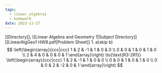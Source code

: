 ```yaml
---
tags:
  - linear_algebra1
  - homework
date: 2023-11-27
---
```

[[Directory]], [[Linear Algebra and Geometry 1|Subject Directory]]
[[LinearAlgGeo1 HW8.pdf|Problem Sheet]]
1. 
a)skip
b)
$$
\left(\begin{array}{ccc|ccc}
1 & 2 & -1 & 1 & 0 & 0 \\
0 & 0 & 1 & 0 & 1 & 0 \\
2 & 4 & 0 & 0 & 0 & 1 
\end{array}\right)
\to{\text{R3-2R1}}
\left(\begin{array}{ccc|ccc}
1 & 2 & -1 & 1 & 0 & 0 \\
0 & 0 & 1 & 0 & 1 & 0 \\
0 & 0 & 2 & -2 & 0 & 1
\end{array}\right)
$$
